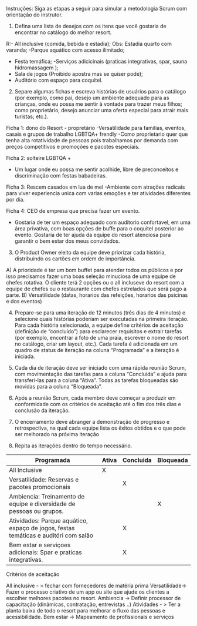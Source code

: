 Instruções: Siga as etapas a seguir para simular a metodologia Scrum com orientação do instrutor. 

1.	Defina uma lista de desejos com os itens que você gostaria de encontrar no catálogo do melhor resort.

R:- All inclusive (comida, bebida e estadia);
Obs: Estadia quarto com varanda;
   -Parque aquático com acesso ilimitado;
  - Festa temáfica;
  -Serviços adicicinais (praticas integrativas, spar, sauna hidromassagem );
  - Sala de jogos (Proibido apostra mas se quiser pode);
  - Auditório com espaço para coquitel.

2.	Separe algumas fichas e escreva histórias de usuários para o catálogo (por exemplo, como pai, desejo um ambiente adequado para as crianças, onde eu possa me sentir à vontade para trazer meus filhos; como proprietário, desejo anunciar uma oferta especial para atrair mais turistas; etc.). 

Ficha 1: dono do Resort - propretário
-Versatilidade para familias, eventos, casais e grupos de trabalho LGBTQA+ frendly
-Como proprietario quer que tenha alta rotatividade de pessoas pois trabalhamos por demanda com preços competitivos e promoções e pacotes especiais.

Ficha 2:  solteire LGBTQA +
- Um lugar onde eu possa me sentir acolhide, libre de preconceitos e discriminação com festas babadeiras.

Ficha 3: Rescem casados em lua de mel
-Ambiente com atrações radicais para viver experiencia unica com varias emoções e ter atividades diferentes por dia.

Ficha 4: CEO de empresa que precisa fazer um evento.

- Gostaria de ter um espaço adequado com auditorio confortavel, em uma área privativa, com boas opções de buffe para o coquitel posterior ao evento. Gostaria de ter ajuda da equipe do resort atenciosa para garantir o bem estar dos meus convidados.
 
3.	O Product Owner eleito da equipe deve priorizar cada história, distribuindo os cartões em ordem de importância.

A)	A prioridade é ter um bom buffet para atender todos os públicos e por isso precisamos fazer uma boas seleção minuciosa de uma equipe de chefes rotativa. O cliente terá 2 opções ou o all incluseve do resort com a equipe de chefes ou o restaurante com chefes estrelados que será pago a parte.
B)	Versatilidade (datas, horarios das refeições, horarios das psicinas e dos eventos)

4.	Prepare-se para uma iteração de 12 minutos (três dias de 4 minutos) e selecione quais histórias poderiam ser executadas na primeira iteração. Para cada história selecionada, a equipe define critérios de aceitação (definição de “concluído”) para esclarecer requisitos e extrair tarefas (por exemplo, encontrar a foto de uma praia, escrever o nome do resort no catálogo, criar um layout, etc.). Cada tarefa é adicionada em um quadro de status de iteração na coluna “Programada” e a iteração é iniciada.



5.	Cada dia de iteração deve ser iniciado com uma rápida reunião Scrum, com movimentação das tarefas para a coluna “Concluída” e ajuda para transferi-las para a coluna “Ativa”. Todas as tarefas bloqueadas são movidas para a coluna “Bloqueada”. 


6.	Após a reunião Scrum, cada membro deve começar a produzir em conformidade com os critérios de aceitação até o fim dos três dias e conclusão da iteração. 


7.	O encerramento deve abranger a demonstração de progresso e retrospectiva, na qual cada equipe lista os êxitos obtidos e o que pode ser melhorado na próxima iteração

8.	Repita as iterações dentro do tempo necessário. 


   
|Programada|Ativa |Concluida | Bloqueada|
|--|--|--|--|
|All Inclusive  |X| | |
|Versatilidade: Reservas e pacotes promocionais||X||
|Ambiencia: Treinamento de equipe e diversidade de pessoas ou grupos.|||X|
|Atividades: Parque aquático, espaço de jogos, festas temáticas e auditóri com salão||X||
|Bem estar e serviçoes adicionais: Spar e praticas integrativas.||X||



Critérios de aceitação

All inclusive - > fechar com fornecedores de matéria prima
Versatilidade-> Fazer o processo criativo de um app ou site que ajude os clientes a escolher melhores pacotes no resort.
Ambiencia -> Definir processor de capacitação (dinâmicas, contratação, entrevistas ..)
Atividades - > Ter a planta baixa de todo o resort para melhorar o fluxo das pessoas e acessibilidade.
Bem estar -> Mapeamento de profissionais e serviços

